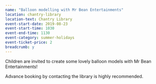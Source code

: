 ```yaml
---
name: "Balloon modelling with Mr Bean Entertainments"
location: chantry-library
location-text: Chantry Library
event-start-date: 2019-08-23
event-start-time: 1030
event-end-time: 1130
event-category: summer-holidays
event-ticket-price: 2
breadcrumb: y
---
```


Children are invited to create some lovely balloon models with Mr Bean Entertainments!

Advance booking by contacting the library is highly recommended.
